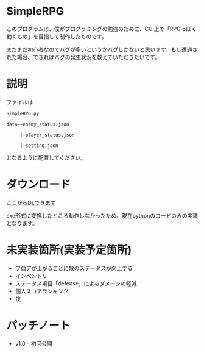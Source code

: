 # SimpleRPG
このプログラムは、僕がプログラミングの勉強のために、CUI上で「RPGっぽく動くもの」を目指して制作したものです。

まだまだ初心者なのでバグが多いというかバグしかないと思います。もし遭遇された場合、できればバグの発生状況を教えていただきたいです。
# 説明
ファイルは

    SimpleRPG.py

    data——enemy_status.json

         |—player_status.json

         |—setting.json
     
となるように配置してください。
# ダウンロード
[ここからDLできます](https://drive.google.com/file/d/1q31NXnQVq2dq0FmIORdDOh5_bgiBUm22/view?usp=sharing)

exe形式に変換したところ動作しなかったため、現在pythonのコードのみの実装となります。
# 未実装箇所(実装予定箇所)
- フロアが上がるごとに敵のステータスが向上する
- インベントリ
- ステータス項目「defense」によるダメージの軽減
- 個人スコアランキング
- 技
# パッチノート
- v1.0 - 初回公開
